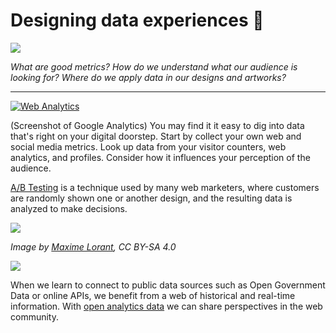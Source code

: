 # Designing data experiences 🐬

![](https://bucketeer-036aa605-c047-4623-8610-f1764b90cf98.s3.amazonaws.com/hslu-dda/1/VKNT88ZYOTX5OGNQRGADQ6YZ/IMG_20230907_132806.jpg)

_What are good metrics? How do we understand what our audience is looking for? Where do we apply data in our designs and artworks?_

---

[![Web Analytics](https://opendata.utou.ch/presentations/open%20data%202013.2/images/visits-by-location.png)](https://alternativeto.net/software/google-analytics/)

(Screenshot of Google Analytics) You may find it it easy to dig into data that's right on your digital doorstep. Start by collect your own web and social media metrics. Look up data from your visitor counters, web analytics, and profiles. Consider how it influences your perception of the audience.
    
[A/B Testing](https://en.wikipedia.org/wiki/A/B_testing) is a technique used by many web marketers, where customers are randomly shown one or another design, and the resulting data is analyzed to make decisions.
    
![](https://upload.wikimedia.org/wikipedia/commons/2/2e/A-B_testing_example.png)
    
_Image by [Maxime Lorant](https://commons.wikimedia.org/wiki/File:A-B_testing_simple_example.png), CC BY-SA 4.0_

![](https://hackmd.io/_uploads/r1WmTp_0n.png)

When we learn to connect to public data sources such as Open Government Data or online APIs, we benefit from a web of historical and real-time information. With [open analytics data](https://opendata.swiss/dataset?q=analytics) we can share perspectives in the web community.

